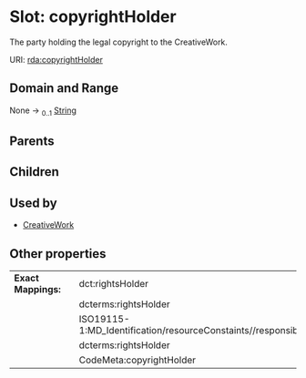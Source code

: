 
# Slot: copyrightHolder


The party holding the legal copyright to the CreativeWork.

URI: [rda:copyrightHolder](https://example.org/rda/copyrightHolder)


## Domain and Range

None &#8594;  <sub>0..1</sub> [String](types/String.md)

## Parents


## Children


## Used by

 * [CreativeWork](CreativeWork.md)

## Other properties

|  |  |  |
| --- | --- | --- |
| **Exact Mappings:** | | dct:rightsHolder |
|  | | dcterms:rightsHolder |
|  | | ISO19115-1:MD_Identification/resourceConstaints//responsibleParty//name |
|  | | dcterms:rightsHolder |
|  | | CodeMeta:copyrightHolder |

